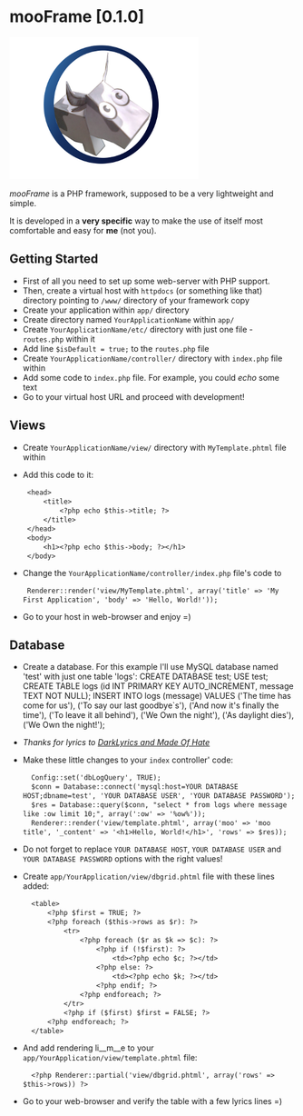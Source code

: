 #  mooFrame [0.1.0]

![logo](./logo.png)

_mooFrame_ is a PHP framework, supposed to be a very lightweight and simple. 

It is developed in a **very specific** way to make the use of itself most comfortable and easy for **me** (not you).

## Getting Started

*  First of all you need to set up some web-server with PHP support.
*  Then, create a virtual host with `httpdocs` (or something like that) directory pointing to `/www/` directory of your framework copy
*  Create your application within `app/` directory
  *  Create directory named `YourApplicationName` within `app/` 
  *  Create `YourApplicationName/etc/` directory with just one file - `routes.php` within it
  *  Add line `$isDefault = true;` to the `routes.php` file
  *  Create `YourApplicationName/controller/` directory with `index.php` file within
  *  Add some code to `index.php` file. For example, you could _echo_ some text
*  Go to your virtual host URL and proceed with development!

## Views

*  Create `YourApplicationName/view/` directory with `MyTemplate.phtml` file within
*  Add this code to it:

		<head>
			<title>
				<?php echo $this->title; ?>
			</title>
		</head>
		<body>
			<h1><?php echo $this->body; ?></h1>
		</body>
 
*  Change the `YourApplicationName/controller/index.php` file's code to

		Renderer::render('view/MyTemplate.phtml', array('title' => 'My First Application', 'body' => 'Hello, World!'));
    
*  Go to your host in web-browser and enjoy =)

## Database

* Create a database. For this example I'll use MySQL database named 'test' with just one table 'logs': 
		CREATE DATABASE test;
		USE test;
		CREATE TABLE logs (id INT PRIMARY KEY AUTO_INCREMENT, message TEXT NOT NULL);
		INSERT INTO logs (message) VALUES ('The time has come for us'), ('To say our last goodbye`s'), ('And now it's finally the time'), ('To leave it all behind'), ('We Own the night'), ('As daylight dies'), ('We Own the night!');

* _Thanks for lyrics to [DarkLyrics and Made Of Hate](http://www.darklyrics.com/lyrics/madeofhate/pathogen.html#5)_

* Make these little changes to your `index` controller' code:

		Config::set('dbLogQuery', TRUE);
		$conn = Database::connect('mysql:host=YOUR DATABASE HOST;dbname=test', 'YOUR DATABASE USER', 'YOUR DATABASE PASSWORD');
		$res = Database::query($conn, "select * from logs where message like :ow limit 10;", array(':ow' => '%ow%'));
		Renderer::render('view/template.phtml', array('moo' => 'moo title', '_content' => '<h1>Hello, World!</h1>', 'rows' => $res));

* Do not forget to replace `YOUR DATABASE HOST`, `YOUR DATABASE USER` and `YOUR DATABASE PASSWORD` options with the right values!

* Create `app/YourApplication/view/dbgrid.phtml` file with these lines added:

		<table>
			<?php $first = TRUE; ?>
			<?php foreach ($this->rows as $r): ?>
				<tr>
					<?php foreach ($r as $k => $c): ?>
						<?php if (!$first): ?>
							<td><?php echo $c; ?></td>
						<?php else: ?>
							<td><?php echo $k; ?></td>
						<?php endif; ?>
					<?php endforeach; ?>
				</tr>
				<?php if ($first) $first = FALSE; ?>
			<?php endforeach; ?>
		</table>

* And add rendering li__m__e to your `app/YourApplication/view/template.phtml` file:

		<?php Renderer::partial('view/dbgrid.phtml', array('rows' => $this->rows)) ?>

* Go to your web-browser and verify the table with a few lyrics lines =)
